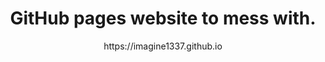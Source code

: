 <h1 align="middle">GitHub pages website to mess with.</h1>
<p align="middle">https://imagine1337.github.io</p>
